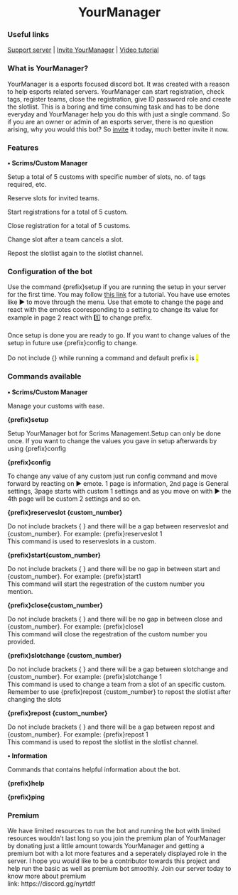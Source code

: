 <!DOCTYPE html>
<html>
<head>
				

<h1 style="text-align: center"";>YourManager</h1>
<h3>Useful links</h3>
</head>
<body>
				<p><a href="https://discord.gg/nyrtdtf">Support server</a> | <a href="https://discord.com/oauth2/authorize?client_id=796756364331450388&permissions=21175985838&scope=bot">Invite YourManager</a> | <a href="https://youtu.be/wm4_esk5kK0">Video tutorial</a></p>
</body>
<head>
				<h3>What is YourManager?</h3>
<body>
				<p2>YourManager is a esports focused discord bot. It was created with a reason to help esports related servers. YourManager can start registration, check tags, register teams, close the registration, give ID password role and create the slotlist. This is a boring and time consuming task and has to be done everyday and YourManager help you do this with just a single command. So if you are an owner or admin of an esports server, there is no question arising, why you would this bot? So <a href="https://discord.com/oauth2/authorize?client_id=796756364331450388&permissions=8&scope=bot">invite</a> it today, much better invite it now.</p2>
				<h3>Features</h3>
				<p><b>• Scrims/Custom Manager</b></p>
<p>Setup a total of 5 customs with specific number of slots, no. of tags required, etc.</p><p>Reserve slots for invited teams.</p>
<p>Start registrations for a total of 5
				custom.</p>
<p>Close registration for a total of 5 
				customs.</p>
<p>Change slot after a team cancels a slot.</p>
<p>Repost the slotlist again to the slotlist channel.</p>
</body>
</head>
<head>
				<h3>Configuration of the bot</h3>
</head>
<body>
				<p>Use the command {prefix}setup if you are running the setup in your server for the first time. You may follow <a href="https://youtu.be/wm4_esk5kK0">this link</a> for a tutorial. You have use emotes like ▶️ to move through the menu. Use that emote to change the page and react with the emotes cooresponding to a setting to change its value for example in page 2 react with 1️⃣ to change prefix.<br></br>Once setup is done you are ready to go. If you want to change values of the setup in future use {prefix}config to change.<br></br>Do not include {} while running a command and default prefix is <mark>.</mark></p>
</body>
<head>
				<h3>Commands available</h3>
				<body>
								<p><strong>• Scrims/Custom Manager</strong></p>
								<p>Manage your customs with ease.</p>
								<p><b>{prefix}setup</b></p>
								<p>Setup YourManager bot for Scrims Management.Setup can only be done once. If you want to change the values you gave in setup afterwards by using {prefix}config</p>
								<p><b>{prefix}config</b></p>
								<p>To change any value of any custom just run config command and move forward by reacting on ▶️ emote. 1 page is information, 2nd page is General settings, 3page starts with custom 1 settings and as you move on with ▶️ the 4th page will be custom 2 settings and so on.</p>
								<p><b>{prefix}reserveslot {custom_number}</b></p>
								<p>Do not include brackets { } and there will be a gap between reserveslot and {custom_number}. For example: {prefix}reserveslot 1 <br> This command is used to reserveslots in a custom.</p>
								<p><b>{prefix}start{custom_number}</b></p>
								<p>Do not include brackets { } and there will be no gap in between start and {custom_number}. For example: {prefix}start1 <br> This command will start the regestration of the custom number you mention.</p>
								<p><b>{prefix}close{custom_number}</b></p>
								<p>Do not include brackets { } and there will be no gap in between close and {custom_number}. For example: {prefix}close1 <br> This command will close the regestration of the custom number you provided.</p>
								<p><b>{prefix}slotchange {custom_number}</b></p>
								<p>Do not include brackets { } and there will be a gap between slotchange and {custom_number}. For example: {prefix}slotchange 1 <br> This command is used to change a team from a slot of an specific custom. Remember to use {prefix}repost {custom_number} to repost the slotlist after changing the slots</p>
								<p><b>{prefix}repost {custom_number}</b></p>
								<p>Do not include brackets { } and there will be a gap between repost and {custom_number}. For example: {prefix}repost 1 <br> This command is used to repost the slotlist in the slotlist channel.</p>
								<p><strong>• Information</strong></p>
								Commands that contains helpful information about the bot.
								<p><b>{prefix}help</b></p>
								<p><b>{prefix}ping</b></p>
				</body>
</head>
<head>
				<h3>Premium</h3>
				<body>
								<p>We have limited resources to run the bot and running the bot with limited resources wouldn't last long so you join the premium plan of YourManager by donating just a little amount towards YourManager and getting a premium bot with a lot more features and a seperately displayed role in the server. I hope you would like to be a contributor towards this project and help run the basic as well as premium bot smoothly. Join our server today to know more about premium <br> link: https://discord.gg/nyrtdtf</p>
				</body>
</head>
</html>
